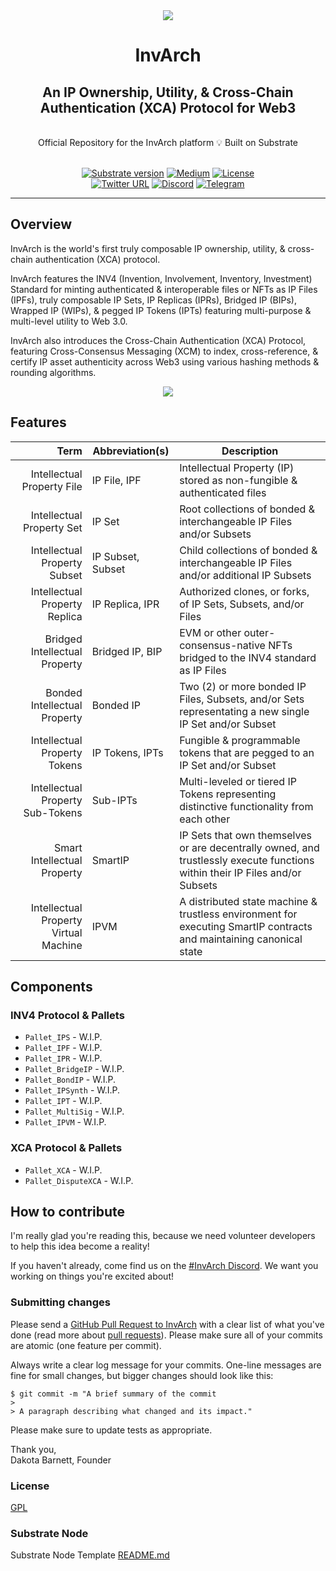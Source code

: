 <div align="center">
<img src="https://github.com/InvArch/brand/blob/main/InvArch-logo-dark/cover.png">
</div>

<div align="Center">
<h1>InvArch</h1>
<h2> An IP Ownership, Utility, & Cross-Chain Authentication (XCA) Protocol for Web3 </h2>

<br>
Official Repository for the InvArch platform 💡
Built on Substrate 

<br>  
<br>

[![Substrate version](https://img.shields.io/badge/Substrate-v3.0.0-E6007A?logo=Parity%20Substrate)](https://github.com/paritytech/substrate/releases/tag/v3.0.0)
[![Medium](https://img.shields.io/badge/Medium-InvArch-E6007A?logo=medium)](https://invarch.medium.com/)
[![License](https://img.shields.io/github/license/InvArch/InvArch?color=E6007A)](https://github.com/InvArch/InvArch/blob/main/LICENSE)
 <br />
[![Twitter URL](https://img.shields.io/twitter/url?style=social&url=https%3A%2F%2Ftwitter.com%2FInvArch)](https://twitter.com/InvArchNetwork)
[![Discord](https://img.shields.io/badge/Discord-gray?logo=discord)](https://discord.gg/invarch)
[![Telegram](https://img.shields.io/badge/Telegram-gray?logo=telegram)](https://t.me/InvArch)
</div>

<!-- TOC -->

<!-- /TOC -->
---
## Overview

InvArch is the world's first truly composable IP ownership, utility, & cross-chain authentication (XCA) protocol.

InvArch features the INV4 (Invention, Involvement, Inventory, Investment) Standard for minting authenticated & interoperable files or NFTs as IP Files (IPFs), truly composable IP Sets, IP Replicas (IPRs), Bridged IP (BIPs), Wrapped IP (WIPs), & pegged IP Tokens (IPTs) featuring multi-purpose & multi-level utility to Web 3.0.  

InvArch also introduces the Cross-Chain Authentication (XCA) Protocol, featuring Cross-Consensus Messaging (XCM) to index, cross-reference, & certify IP asset authenticity across Web3 using various hashing methods & rounding algorithms.

<div align="center">
<img src="https://github.com/InvArch/brand/blob/main/architecture.png">
</div>

## Features

| Term | Abbreviation(s) | Description |
| -----: | ----------- | ------------- |
| Intellectual Property File | IP File, IPF | Intellectual Property (IP) stored as non-fungible & authenticated files |
| Intellectual Property Set | IP Set | Root collections of bonded & interchangeable IP Files and/or Subsets |
| Intellectual Property Subset | IP Subset, Subset | Child collections of bonded & interchangeable IP Files and/or additional IP Subsets|
| Intellectual Property Replica | IP Replica, IPR | Authorized clones, or forks, of IP Sets, Subsets, and/or Files |
| Bridged Intellectual Property | Bridged IP, BIP | EVM or other outer-consensus-native NFTs bridged to the INV4 standard as IP Files |
| Bonded Intellectual Property | Bonded IP | Two (2) or more bonded IP Files, Subsets, and/or Sets representating a new single IP Set and/or Subset |
| Intellectual Property Tokens | IP Tokens, IPTs | Fungible & programmable tokens that are pegged to an IP Set and/or Subset |
| Intellectual Property Sub-Tokens | Sub-IPTs | Multi-leveled or tiered IP Tokens representing distinctive functionality from each other |
| Smart Intellectual Property | SmartIP | IP Sets that own themselves or are decentrally owned, and trustlessly execute functions within their IP Files and/or Subsets |
| Intellectual Property Virtual Machine | IPVM | A distributed state machine & trustless environment for executing SmartIP contracts and maintaining canonical state |

## Components

### INV4 Protocol & Pallets
* `Pallet_IPS` - W.I.P.
* `Pallet_IPF` - W.I.P.
* `Pallet_IPR` - W.I.P.
* `Pallet_BridgeIP` - W.I.P.
* `Pallet_BondIP` - W.I.P.
* `Pallet_IPSynth` - W.I.P.
* `Pallet_IPT` - W.I.P.
* `Pallet_MultiSig` - W.I.P.
* `Pallet_IPVM` - W.I.P.

### XCA Protocol & Pallets
* `Pallet_XCA` - W.I.P.
* `Pallet_DisputeXCA` - W.I.P.

## How to contribute

I'm really glad you're reading this, because we need volunteer developers to help this idea become a reality!

If you haven't already, come find us on the [#InvArch Discord](https://discord.gg/invarch). We want you working on things you're excited about!

### Submitting changes

Please send a [GitHub Pull Request to InvArch](https://github.com/InvArch/InvArch/pull/new/master) with a clear list of what you've done (read more about [pull requests](http://help.github.com/pull-requests/)). Please make sure all of your commits are atomic (one feature per commit).

Always write a clear log message for your commits. One-line messages are fine for small changes, but bigger changes should look like this:

    $ git commit -m "A brief summary of the commit
    > 
    > A paragraph describing what changed and its impact."
    
Please make sure to update tests as appropriate.


Thank you,<br>
Dakota Barnett, Founder



### License
[GPL](https://github.com/InvArch/InvArch/blob/main/LICENSE)

### Substrate Node
Substrate Node Template [README.md](https://github.com/substrate-developer-hub/substrate-node-template/blob/tutorials/solutions/build-a-dapp-v3%2B1/README.md)
